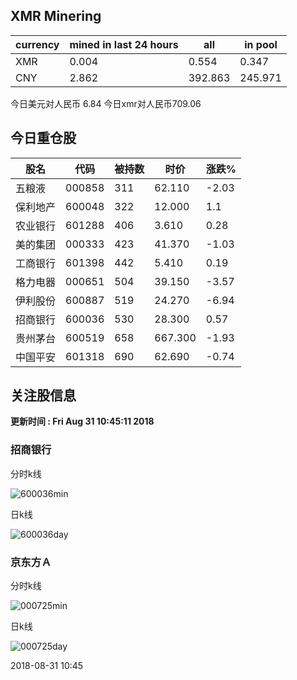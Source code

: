 ## XMR Minering

|currency|mined in last 24 hours|all|in pool|
|---|---|---|---|
|XMR|0.004|0.554|0.347|
|CNY|2.862|392.863|245.971|

今日美元对人民币 6.84	今日xmr对人民币709.06


## 今日重仓股 

|股名|代码|被持数|时价|涨跌%|
|---|---|---|---|---|
|五粮液|000858|311|62.110|-2.03|
|保利地产|600048|322|12.000|1.1|
|农业银行|601288|406|3.610|0.28|
|美的集团|000333|423|41.370|-1.03|
|工商银行|601398|442|5.410|0.19|
|格力电器|000651|504|39.150|-3.57|
|伊利股份|600887|519|24.270|-6.94|
|招商银行|600036|530|28.300|0.57|
|贵州茅台|600519|658|667.300|-1.93|
|中国平安|601318|690|62.690|-0.74|

## 关注股信息
**更新时间 : Fri Aug 31 10:45:11 2018**
### 招商银行 
分时k线

![600036min](http://image.sinajs.cn/newchart/min/n/sh600036.gif)

日k线

![600036day](http://image.sinajs.cn/newchart/daily/n/sh600036.gif)

### 京东方Ａ 
分时k线

![000725min](http://image.sinajs.cn/newchart/min/n/sz000725.gif)

日k线

![000725day](http://image.sinajs.cn/newchart/daily/n/sz000725.gif)

2018-08-31 10:45